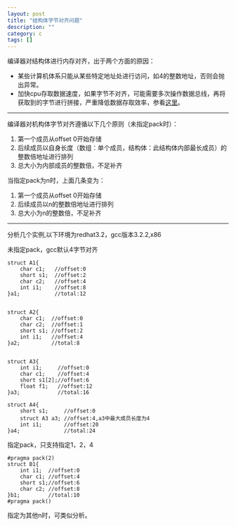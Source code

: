 ```yaml
---
layout: post 
title: "结构体字节对齐问题"
description: ""
category: c
tags: []
---
```


编译器对结构体进行内存对齐，出于两个方面的原因：

- 某些计算机体系只能从某些特定地址处进行访问，如4的整数地址，否则会抛出异常。
- 加快cpu存取数据速度，如果字节不对齐，可能需要多次操作数据总线，再将获取到的字节进行拼接，严重降低数据存取效率，参看[这里](http://www.alexonlinux.com/aligned-vs-unaligned-memory-access)。

----------------------------

编译器对机构体字节对齐遵循以下几个原则（未指定pack时）：

1.  第一个成员从offset 0开始存储
2.  后续成员以自身长度（数组：单个成员，结构体：此结构体内部最长成员）的整数倍地址进行排列
3.  总大小为内部成员的整数倍，不足补齐

当指定pack为n时，上面几条变为：

1.  第一个成员从offset 0开始存储
2.  后续成员以n的整数倍地址进行排列
3.  总大小为n的整数倍，不足补齐

------------------------------

分析几个实例,以下环境为redhat3.2，gcc版本3.2.2,x86
    
未指定pack，gcc默认4字节对齐

    struct A1{
    	char c1;   //offset:0
    	short s1;  //offset:2
    	char c2;   //offset:4
    	int i1;    //offset:8
    }a1;           //total:12


    struct A2{   
    	char c1;  //offset:0
    	char c2;  //offset:1
    	short s1; //offset:2
    	int i1;   //offset:4
    }a2;          //total:8
	
    
    struct A3{
    	int i1;     //offset:0
    	char c1;    //offset:4
    	short s1[2];//offset:6
    	float f1;   //offset:12
    }a3;            //total:16
	
	struct A4{
		short s1;     //offset:0
		struct A3 a3; //offset:4,a3中最大成员长度为4
		int i1;       //offset:20
	}a4;              //total:24

指定pack，只支持指定1，2，4
    
    #pragma pack(2)
    struct B1{
    	int i1;  //offset:0
    	char c1; //offset:4
    	short s1;//offset:6
    	char c2; //offset:8
    }b1;         //total:10
    #pragma pack()

指定为其他n时，可类似分析。
